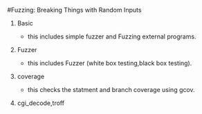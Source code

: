 #Fuzzing: Breaking Things with Random Inputs

1. Basic
    - this includes simple fuzzer and Fuzzing external programs.

2. Fuzzer
    - this includes Fuzzer (white box testing,black box testing).
 
3. coverage
    - this checks the statment and branch coverage using gcov.

4. cgi_decode,troff
